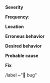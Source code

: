 **Severity**&emsp; <!-- Choose one of the following:
	*Trivial*: Bugs that have no real impact.
	*Minor*: Minor bugs are inconvenient, but do not affect the overall execution.
	*Major*: Bugs that break features or specifications.
	*Critical*: Bugs that prevent further investigation, such as crashes. -->

**Frequency**:&emsp; <!-- Choose one of the following:
	*Rare*: Almost never happens.
	*Uncommon*: Happens from time to time.
	*Common*: Happens often.
	*High*: Always happens. -->


**Location**&emsp; <!--
	Where did it happen? If not clear, give a general context.
	I.e.: [pkg/test] CheckPanic()
	Or: Peer communication -->


**Erroneus behavior**&emsp; <!--
	What happened (behaviour of the bug).
	I.e.: CheckPanic() does not detect panic(nil) calls.
	Or: Server does not respond to pings. -->


**Desired behavior**&emsp; <!-- Optional if obvious.
	What should have happened instead?
	I.e.: CheckPanic() should return a (bool, interface{}), and return whether
	panic was called, as well as the value passed to panic(). -->

**Probable cause**&emsp; <!-- Optional.
	What seemingly caused the bug or how to reproduce it.
	I.e: recover() treats panic(nil) the same as no panic.
	Or: I pressed the red button. -->


**Fix**&emsp; <!-- Optional.
	How can the bug be fixed? Just a short hint would suffice. If you have no
	idea how this could be fixed, say so.
	I.e: 
		didPanic = true;
		function();
		didPanic = false; // Only executed if no panic occurred. -->


<!-- End -->
/label ~"🐛 bug"